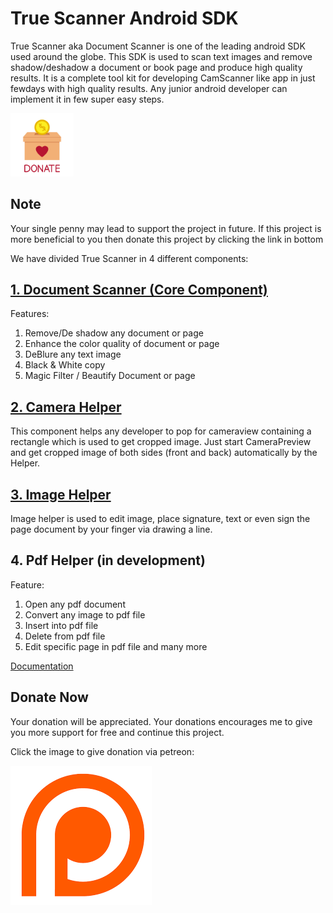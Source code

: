 # True Scanner Android SDK
True Scanner aka Document Scanner is one of the leading android SDK used around the globe. This SDK is used to scan text images and remove shadow/deshadow a document or book page and produce high quality results. It is a complete tool kit for developing CamScanner like app in just fewdays with high quality results. Any junior android developer can implement it in few super easy steps.

<img src="donate.jpg" width="20%"/>

## Note
Your single penny may lead to support the project in future. If this project is more beneficial to you then donate this project by clicking the link in bottom

 We have divided True Scanner in 4 different components:

## [1. Document Scanner (Core Component)](https://github.com/farimarwat/Document-Scanner/wiki/Document-Scanner)
Features:
1. Remove/De shadow any document or page
2. Enhance the color quality of document or page
3. DeBlure any text image
4. Black & White copy
5. Magic Filter / Beautify Document or page

## [2. Camera Helper](https://github.com/farimarwat/Document-Scanner/wiki/Camera-Helper)
This component helps any developer to pop for cameraview containing a rectangle which is used to get cropped image. Just start CameraPreview and get cropped image of both sides (front and back) automatically by the Helper.

## [3. Image Helper](https://github.com/farimarwat/Document-Scanner/wiki/Image-Helper)
Image helper is used to edit image, place signature, text or even sign the page document by your finger via drawing a line.

## 4. Pdf Helper (in development)
Feature:
1. Open any pdf document
2. Convert any image to pdf file
3. Insert into pdf file
4. Delete from pdf file
5. Edit specific page in pdf file and many more

<a href="https://github.com/farimarwat/Document-Scanner/wiki">
Documentation
</a>

## Donate Now
Your donation will be appreciated. Your donations encourages me to give you more support for free and continue this project.

Click the image to give donation via petreon:

<a href="https://www.patreon.com/farimarwat">
<img src="patreon.png"/>
</a>
